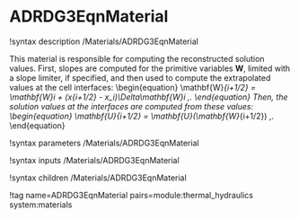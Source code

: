# ADRDG3EqnMaterial

!syntax description /Materials/ADRDG3EqnMaterial

This material is responsible for computing the reconstructed solution values.
First, slopes are computed for the primitive variables $\mathbf{W}$,
limited with a slope limiter, if specified, and then used to compute the extrapolated values
at the cell interfaces:
\begin{equation}
  \mathbf{W}_{i+1/2} = \mathbf{W}_i + (x_{i+1/2} - x_i)\Delta\mathbf{W}_i \,.
\end{equation}
Then, the solution values at the interfaces are computed from these values:
\begin{equation}
  \mathbf{U}_{i+1/2} = \mathbf{U}(\mathbf{W}_{i+1/2}) \,.
\end{equation}

!syntax parameters /Materials/ADRDG3EqnMaterial

!syntax inputs /Materials/ADRDG3EqnMaterial

!syntax children /Materials/ADRDG3EqnMaterial

!tag name=ADRDG3EqnMaterial pairs=module:thermal_hydraulics system:materials
